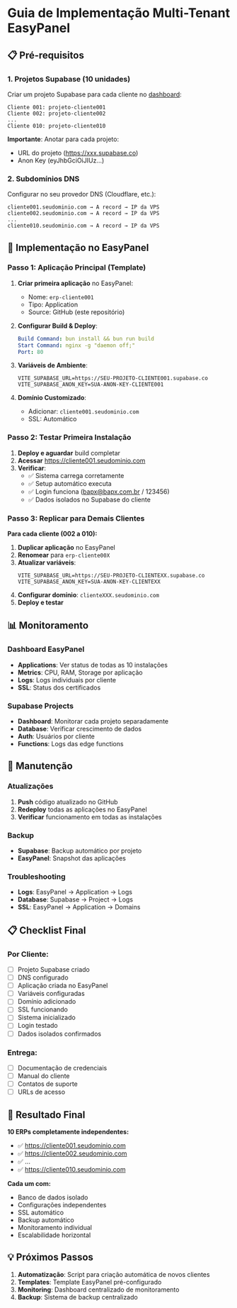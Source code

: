 # Guia de Implementação Multi-Tenant EasyPanel

## 📋 Pré-requisitos

### 1. Projetos Supabase (10 unidades)
Criar um projeto Supabase para cada cliente no [dashboard](https://supabase.com/dashboard/projects):

```
Cliente 001: projeto-cliente001
Cliente 002: projeto-cliente002
...
Cliente 010: projeto-cliente010
```

**Importante**: Anotar para cada projeto:
- URL do projeto (https://xxx.supabase.co)
- Anon Key (eyJhbGciOiJIUz...)

### 2. Subdomínios DNS
Configurar no seu provedor DNS (Cloudflare, etc.):

```
cliente001.seudominio.com → A record → IP da VPS
cliente002.seudominio.com → A record → IP da VPS
...
cliente010.seudominio.com → A record → IP da VPS
```

## 🚀 Implementação no EasyPanel

### Passo 1: Aplicação Principal (Template)

1. **Criar primeira aplicação** no EasyPanel:
   - Nome: `erp-cliente001`
   - Tipo: Application
   - Source: GitHub (este repositório)

2. **Configurar Build & Deploy**:
   ```yaml
   Build Command: bun install && bun run build
   Start Command: nginx -g "daemon off;"
   Port: 80
   ```

3. **Variáveis de Ambiente**:
   ```env
   VITE_SUPABASE_URL=https://SEU-PROJETO-CLIENTE001.supabase.co
   VITE_SUPABASE_ANON_KEY=SUA-ANON-KEY-CLIENTE001
   ```

4. **Domínio Customizado**:
   - Adicionar: `cliente001.seudominio.com`
   - SSL: Automático

### Passo 2: Testar Primeira Instalação

1. **Deploy e aguardar** build completar
2. **Acessar** https://cliente001.seudominio.com
3. **Verificar**:
   - ✅ Sistema carrega corretamente
   - ✅ Setup automático executa
   - ✅ Login funciona (bapx@bapx.com.br / 123456)
   - ✅ Dados isolados no Supabase do cliente

### Passo 3: Replicar para Demais Clientes

**Para cada cliente (002 a 010):**

1. **Duplicar aplicação** no EasyPanel
2. **Renomear** para `erp-cliente00X`
3. **Atualizar variáveis**:
   ```env
   VITE_SUPABASE_URL=https://SEU-PROJETO-CLIENTEXX.supabase.co
   VITE_SUPABASE_ANON_KEY=SUA-ANON-KEY-CLIENTEXX
   ```
4. **Configurar domínio**: `clienteXXX.seudominio.com`
5. **Deploy e testar**

## 📊 Monitoramento

### Dashboard EasyPanel
- **Applications**: Ver status de todas as 10 instalações
- **Metrics**: CPU, RAM, Storage por aplicação
- **Logs**: Logs individuais por cliente
- **SSL**: Status dos certificados

### Supabase Projects
- **Dashboard**: Monitorar cada projeto separadamente
- **Database**: Verificar crescimento de dados
- **Auth**: Usuários por cliente
- **Functions**: Logs das edge functions

## 🔧 Manutenção

### Atualizações
1. **Push** código atualizado no GitHub
2. **Redeploy** todas as aplicações no EasyPanel
3. **Verificar** funcionamento em todas as instalações

### Backup
- **Supabase**: Backup automático por projeto
- **EasyPanel**: Snapshot das aplicações

### Troubleshooting
- **Logs**: EasyPanel → Application → Logs
- **Database**: Supabase → Project → Logs
- **SSL**: EasyPanel → Application → Domains

## 📋 Checklist Final

### Por Cliente:
- [ ] Projeto Supabase criado
- [ ] DNS configurado
- [ ] Aplicação criada no EasyPanel
- [ ] Variáveis configuradas
- [ ] Domínio adicionado
- [ ] SSL funcionando
- [ ] Sistema inicializado
- [ ] Login testado
- [ ] Dados isolados confirmados

### Entrega:
- [ ] Documentação de credenciais
- [ ] Manual do cliente
- [ ] Contatos de suporte
- [ ] URLs de acesso

## 🎯 Resultado Final

**10 ERPs completamente independentes:**
- ✅ https://cliente001.seudominio.com
- ✅ https://cliente002.seudominio.com
- ✅ ...
- ✅ https://cliente010.seudominio.com

**Cada um com:**
- Banco de dados isolado
- Configurações independentes
- SSL automático
- Backup automático
- Monitoramento individual
- Escalabilidade horizontal

## 💡 Próximos Passos

1. **Automatização**: Script para criação automática de novos clientes
2. **Templates**: Template EasyPanel pré-configurado
3. **Monitoring**: Dashboard centralizado de monitoramento
4. **Backup**: Sistema de backup centralizado